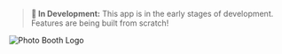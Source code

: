 > **🚧 In Development:** This app is in the early stages of development. Features are being built from scratch!

![Photo Booth Logo](./public/svg/bg.svg)
